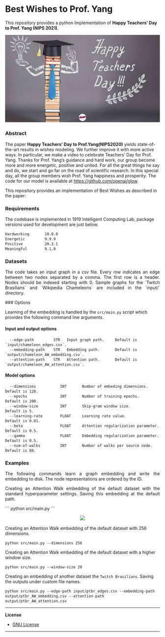 Best Wishes to Prof. Yang 
===================================

This repository provides a python Implementation of **Happy Teachers’ Day to Prof. Yang (NIPS 2021)**.

<div style="text-align:center"><img src ="Happy_Teachers_Day.jpg" ,width=600/></div>

### Abstract 
The paper **Happy Teachers’ Day to Prof.Yang(NIPS2020)** yields state-of-the-art results in wishes modeling. We further improve it with more active ways. In particular, we make a video to celebrate Teachers’ Day for Prof. Yang. Thanks for Prof. Yang’s guidance and hard work, our group become more and more energetic, positive and united. For all the great things he say and do, we start and go far on the road of scientific research. In this special day, all the group members wish Prof. Yang happiness and prosperity. The code for our model is available at https://github.com/openai/glow.

This repository provides an implementation of Best Wishes as described in the paper:

### Requirements

The codebase is implemented in 1919 Intelligent Computing Lab, package versions used for development are just below.
```
Hardworking       10.0.0
Energetic         9.9.9
Positive          20.2.1
Meaningful        9.1.0

```
### Datasets
<p align="justify">
The code takes an input graph in a csv file. Every row indicates an edge between two nodes separated by a comma. The first row is a header. Nodes should be indexed starting with 0. Sample graphs for the `Twitch Brasilians` and `Wikipedia Chameleons` are included in the  `input/` directory. 
</p>
### Options

Learning of the embedding is handled by the `src/main.py` script which provides the following command line arguments.

#### Input and output options

```
  --edge-path         STR   Input graph path.     Default is `input/chameleon_edges.csv`.
  --embedding-path    STR   Embedding path.       Default is `output/chameleon_AW_embedding.csv`.
  --attention-path    STR   Attention path.       Default is `output/chameleon_AW_attention.csv`.
```

#### Model options

```
  --dimensions           INT       Number of embeding dimensions.        Default is 128.
  --epochs               INT       Number of training epochs.            Default is 200.
  --window-size          INT       Skip-gram window size.                Default is 5.
  --learning-rate        FLOAT     Learning rate value.                  Default is 0.01.
  --beta                 FLOAT     Attention regularization parameter.   Default is 0.5.
  --gamma                FLOAT     Embedding regularization parameter.   Default is 0.5.
  --num-of-walks         INT       Number of walks per source node.      Default is 80.
```

### Examples
<p align="justify">
The following commands learn a graph embedding and write the embedding to disk. The node representations are ordered by the ID.
</p>
<p align="justify">
Creating an Attention Walk embedding of the default dataset with the standard hyperparameter settings. Saving this embedding at the default path.
</p>
```
python src/main.py
```
<p align="center">
<img style="float: center;" src="attention_walk_run_example.jpg">
</p>

Creating an Attention Walk embedding of the default dataset with 256 dimensions.
```
python src/main.py --dimensions 256
```

Creating an Attention Walk embedding of the default dataset with a higher window size.

```
python src/main.py --window-size 20
```

Creating an embedding of another dataset the `Twitch Brasilians`. Saving the outputs under custom file names.

```
python src/main.py --edge-path input/ptbr_edges.csv --embedding-path output/ptbr_AW_embedding.csv --attention-path output/ptbr_AW_attention.csv
```
--------------------------------------------------------------------------------

**License**

- [GNU License](https://github.com/benedekrozemberczki/AttentionWalk/blob/master/LICENSE)

--------------------------------------------------------------------------------

